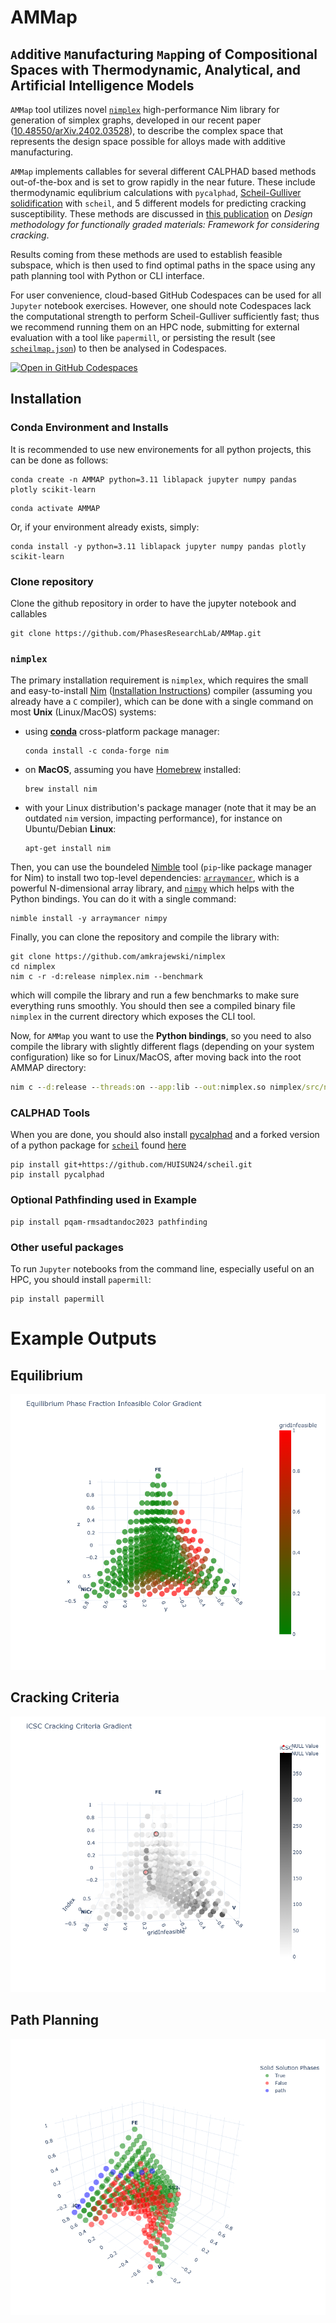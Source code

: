# AMMap
## `A`dditive `M`anufacturing `Map`ping of Compositional Spaces with Thermodynamic, Analytical, and Artificial Intelligence Models

`AMMap` tool utilizes novel [`nimplex`](https://github.com/amkrajewski/nimplex/tree/main) high-performance Nim library for generation of simplex graphs, developed in our recent paper ([10.48550/arXiv.2402.03528](https://doi.org/10.48550/arXiv.2402.03528)), to describe the complex space that represents the design space possible for alloys made with additive manufacturing.

`AMMap` implements callables for several different CALPHAD based methods out-of-the-box and is set to grow rapidly in the near future. These include thermodynamic equlibrium calculations with `pycalphad`, [Scheil-Gulliver solidification](https://en.wikipedia.org/wiki/Scheil_equation) with `scheil`, and 5 different models for predicting cracking susceptibility. These methods are discussed in [this publication](https://doi.org/10.1016/j.addma.2023.103672) on *Design methodology for functionally graded materials: Framework for considering cracking*.

Results coming from these methods are used to establish feasible subspace, which is then used to find optimal paths in the space using any path planning tool with Python or CLI interface.

For user convenience, cloud-based GitHub Codespaces can be used for all `Jupyter` notebook exercises. However, one should note Codespaces lack the computational strength to perform Scheil-Gulliver sufficiently fast; thus we recommend running them on an HPC node, submitting for external evaluation with a tool like `papermill`, or persisting the result (see [`scheilmap.json`](scheilmap.json)) to then be analysed in Codespaces.

[![Open in GitHub Codespaces](https://github.com/codespaces/badge.svg)](https://codespaces.new/PhasesResearchLab/AMMap?quickstart=1)


## Installation

### Conda Environment and Installs
It is recommended to use new environements for all python projects, this can be done as follows:

```shell
conda create -n AMMAP python=3.11 liblapack jupyter numpy pandas plotly scikit-learn
```
```shell
conda activate AMMAP
```

Or, if your environment already exists, simply:
```shell
conda install -y python=3.11 liblapack jupyter numpy pandas plotly scikit-learn
```

### Clone repository
Clone the github repository in order to have the jupyter notebook and callables
```shell
git clone https://github.com/PhasesResearchLab/AMMap.git
```

### `nimplex`
The primary installation requirement is `nimplex`, which requires the small and easy-to-install [Nim](https://nim-lang.org/)
([Installation Instructions](https://nim-lang.org/install.html)) compiler (assuming you already have a `C` compiler), which can be done with a single command on most **Unix** (Linux/MacOS) systems:
- using [**conda**](https://docs.conda.io/en/latest/) cross-platform package manager:
  ```shell
  conda install -c conda-forge nim
  ```
- on **MacOS**, assuming you have [Homebrew](https://brew.sh/) installed:
  ```shell
  brew install nim
  ```
- with your Linux distribution's package manager (note that it may be an outdated `nim` version, impacting performance), for instance on Ubuntu/Debian **Linux**:
  ```shell
  apt-get install nim
  ```

Then, you can use the boundeled [Nimble](https://github.com/nim-lang/nimble) tool (`pip`-like package manager for Nim) to install two top-level dependencies: 
[`arraymancer`](https://github.com/mratsim/Arraymancer), which is a powerful N-dimensional array library, and [`nimpy`](https://github.com/yglukhov/nimpy) which 
helps with the Python bindings. You can do it with a single command:
```shell
nimble install -y arraymancer nimpy
```

Finally, you can clone the repository and compile the library with:
```shell
git clone https://github.com/amkrajewski/nimplex
cd nimplex
nim c -r -d:release nimplex.nim --benchmark
```
which will compile the library and run a few benchmarks to make sure everything runs smoothly. You should then see a compiled binary file `nimplex` in the current directory which exposes the CLI tool.

Now, for `AMMap` you want to use the **Python bindings**, so you need to also compile the library with slightly different flags (depending on your system configuration) like so for Linux/MacOS, after moving back into the root AMMAP directory:
```cmd
nim c --d:release --threads:on --app:lib --out:nimplex.so nimplex/src/nimplex.nim && nim c --d:release --threads:on --app:lib --out:utils/plotting.so nimplex/src/nimplex/utils/plotting.nim
```


### CALPHAD Tools
When you are done, you should also install [pycalphad](https://pycalphad.org/docs/latest/) and a forked version of a python package for [`scheil`](https://github.com/pycalphad/scheil) found [here](https://github.com/HUISUN24/scheil)

```shell
pip install git+https://github.com/HUISUN24/scheil.git
pip install pycalphad
```

### Optional Pathfinding used in Example
```shell
pip install pqam-rmsadtandoc2023 pathfinding
```

### Other useful packages
To run `Jupyter` notebooks from the command line, especially useful on an HPC, you should install `papermill`:
```shell
pip install papermill
```

# Example Outputs 
## Equilibrium
![alt text](https://github.com/PhasesResearchLab/AMMap/blob/main/utils/images/eqFrac.png?raw=true)

## Cracking Criteria
![alt text](https://github.com/PhasesResearchLab/AMMap/blob/main/utils/images/iCSC.png?raw=true)

## Path Planning
![alt text](https://github.com/PhasesResearchLab/AMMap/blob/main/utils/images/path2.png?raw=true)
